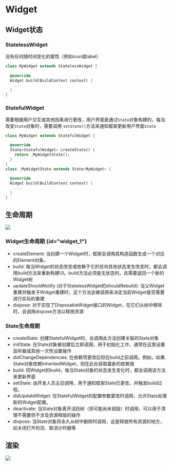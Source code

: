 # Widget



## Widget状态



### StatelessWidget

没有任何随时间变化的属性（例如icon或label）

```dart
class MyWidget extends StatelessWidget {
  
  @override
  Widget build(BuildContext context) {
    ...
  }
}
```



### StatefulWidget

需要根据用户交互或其他因素进行更改，用户界面是通过`State`对象构建的，每当改变`State`对象时，需要调用 `setState()`方法来通知框架更新用户界面`State`

```dart
class MyWidget extends StatefulWidget {

  @override
  State<StatefulWidget> createState() {
    return _MyWidgetState();
  }
}
class _MyWidgetState extends State<MyWidget> {
  
  @override
  Widget build(BuildContext context) {
    ...
  }
}
```



## 生命周期

![](widget-0.png)



### Widget生命周期 {id="widget_1"}

- createElement: 当创建一个Widget时，框架会调用其构造函数生成一个对应的Element对象。
- build: 每当Widget的状态改变或依赖于它的任何其他状态发生改变时，都会调用build方法来重新构建UI。build方法必须是无状态的，且需要返回一个新的Widget树
- updateShouldNotify (对于StatelessWidget的shouldRebuild): 当父Widget重建并触发子Widget重建时，这个方法会被调用来决定当前Widget是否需要进行实际的重建
- dispose: 对于实现了DisposableWidget接口的Widget，在它们从树中移除时，会调用dispose方法以释放资源

### State生命周期

- createState: 创建StatefulWidget时，会调用此方法创建关联的State对象
- initState: 在State对象被创建后立即调用，用于初始化工作，通常在这里设置监听器或其他一次性设置操作
- didChangeDependencies: 在依赖项更改后但在build之前调用。例如，如果State对象依赖InheritedWidget，则在此处获取最新的依赖值
- build: 同Widget的build，每当State对象的状态发生变化时，都会调用该方法来更新界面
- setState: 由开发人员主动调用，用于通知框架State已更改，并触发build过程。
- didUpdateWidget: 在StatefulWidget的配置参数更改时调用，允许State处理新的Widget配置。
- deactivate: 当State对象离开活跃树（但可能尚未销毁）时调用，可以用于清理不需要但不涉及资源释放的操作
- dispose: 当State对象将永久从树中删除时调用，这是释放所有资源的地方，如关闭打开的流、取消计时器等



## 渲染

![](widget-1.png)